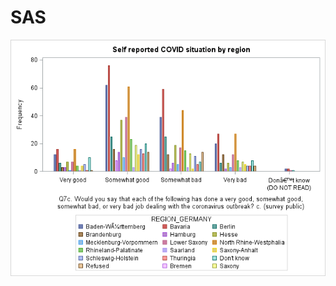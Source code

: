 # SAS

<img src="https://raw.githubusercontent.com/JustinMatthewNewman/SAS/main/coivd.png" alt="Germany" title="Covid In Germany">
